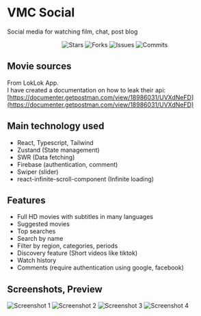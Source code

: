 # VMC Social 

Social media for watching film, chat, post blog

<p align="center">
  <img alt="Stars" src="https://badgen.net/github/stars/napthedev/filmhot">
  <img alt="Forks" src="https://badgen.net/github/forks/napthedev/filmhot">
  <img alt="Issues" src="https://badgen.net/github/issues/napthedev/filmhot">
  <img alt="Commits" src="https://badgen.net/github/commits/napthedev/filmhot">
</p>

## Movie sources

From LokLok App.  
I have created a documentation on how to leak their api: [https://documenter.getpostman.com/view/18986031/UVXdNeFD](https://documenter.getpostman.com/view/18986031/UVXdNeFD)

## Main technology used

- React, Typescript, Tailwind
- Zustand (State management)
- SWR (Data fetching)
- Firebase (authentication, comment)
- Swiper (slider)
- react-infinite-scroll-component (Infinite loading)

## Features

- Full HD movies with subtitles in many languages
- Suggested movies
- Top searches
- Search by name
- Filter by region, categories, periods
- Discovery feature (Short videos like tiktok)
- Watch history
- Comments (require authentication using google, facebook)

## Screenshots, Preview

![Screenshot 1](https://res.cloudinary.com/naptest/image/upload/v1641805138/filmhot/filmhot_npivh7.jpg)
![Screenshot 2](https://res.cloudinary.com/naptest/image/upload/v1641805139/filmhot/filmhot-2_wprbaq.jpg)
![Screenshot 3](https://res.cloudinary.com/naptest/image/upload/v1641805139/filmhot/filmhot-3_x77nha.jpg)
![Screenshot 4](https://res.cloudinary.com/naptest/image/upload/v1641805139/filmhot/filmhot-4_l8x5h7.jpg)

